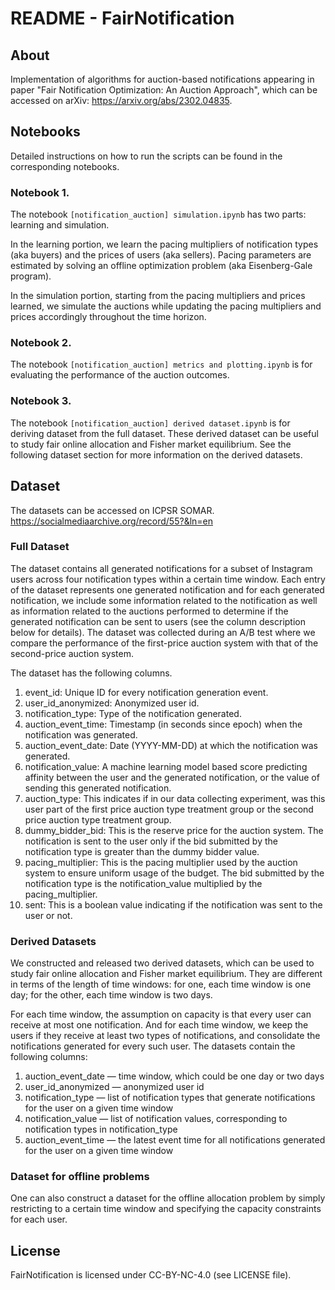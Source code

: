 # README - FairNotification

## About

Implementation of algorithms for auction-based notifications appearing in paper "Fair Notification Optimization: An Auction Approach", which can be accessed on arXiv: https://arxiv.org/abs/2302.04835.

## Notebooks

Detailed instructions on how to run the scripts can be found in the corresponding notebooks. 

### Notebook 1. 

The notebook `[notification_auction] simulation.ipynb` has two parts: learning and simulation.

In the learning portion, we learn the pacing multipliers of notification types (aka buyers) and the prices of users (aka sellers). Pacing parameters are estimated by solving an offline optimization problem (aka Eisenberg-Gale program).

In the simulation portion, starting from the pacing multipliers and prices learned, we simulate the auctions while updating the pacing multipliers and prices accordingly throughout the time horizon. 

### Notebook 2. 

The notebook `[notification_auction] metrics and plotting.ipynb` is for evaluating the performance of the auction outcomes. 

### Notebook 3.

The notebook `[notification_auction] derived dataset.ipynb` is for deriving dataset from the full dataset. These derived dataset can be useful to study fair online allocation and Fisher market equilibrium. See the following dataset section for more information on the derived datasets.  

## Dataset

The datasets can be accessed on ICPSR SOMAR. https://socialmediaarchive.org/record/55?&ln=en

### Full Dataset

The dataset contains all generated notifications for a subset of Instagram users across four notification types within a certain time window. Each entry of the dataset represents one generated notification and for each generated notification, we include some information related to the notification as well as information related to the auctions performed to determine if the generated notification can be sent to users (see the column description below for details). The dataset was collected during an A/B test where we compare the performance of the first-price auction system with that of the second-price auction system. 

The dataset has the following columns. 

1. event_id: Unique ID for every notification generation event.
2. user_id_anonymized: Anonymized user id.
3. notification_type: Type of the notification generated. 
4. auction_event_time: Timestamp (in seconds since epoch) when the notification was generated.
5. auction_event_date: Date (YYYY-MM-DD) at which the notification was generated.
6. notification_value: A machine learning model based score predicting affinity between the user and the generated notification, or the value of sending this generated notification.
7. auction_type: This indicates if in our data collecting experiment, was this user part of the first price auction type treatment group or the second price auction type treatment group. 
8. dummy_bidder_bid: This is the reserve price for the auction system. The notification is sent to the user only if the bid submitted by the notification type is greater than the dummy bidder value.
9. pacing_multiplier: This is the pacing multiplier used by the auction system to ensure uniform usage of the budget. The bid submitted by the notification type is the notification_value multiplied by the pacing_multiplier.
10. sent: This is a boolean value indicating if the notification was sent to the user or not.


### Derived Datasets

We constructed and released two derived datasets, which can be used to study fair online allocation and Fisher market equilibrium. They are different in terms of the length of time windows: for one, each time window is one day; for the other, each time window is two days. 

For each time window, the assumption on capacity is that every user can receive at most one notification. And for each time window, we keep the users if they receive at least two types of notifications, and consolidate the notifications generated for every such user. The datasets contain the following columns: 

1. auction_event_date — time window, which could be one day or two days
2. user_id_anonymized — anonymized user id
3. notification_type — list of notification types that generate notifications for the user on a given time window
4. notification_value — list of notification values, corresponding to notification types in notification_type
5. auction_event_time — the latest event time for all notifications generated for the user on a given time window

### Dataset for offline problems

One can also construct a dataset for the offline allocation problem by simply restricting to a certain time window and specifying the capacity constraints for each user. 

## License

FairNotification is licensed under CC-BY-NC-4.0 (see LICENSE file).
